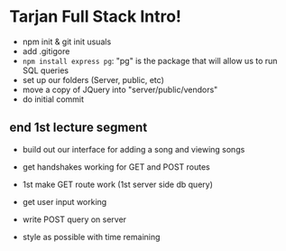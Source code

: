 Tarjan Full Stack Intro!
===

- npm init & git init usuals
- add .gitigore
- `npm install express pg`: "pg" is the package that will allow us to run SQL queries 
- set up our folders (Server, public, etc)
- move a copy of JQuery into "server/public/vendors"
- do initial commit

end 1st lecture segment
---

- build out our interface for adding a song and viewing songs
- get handshakes working for GET and POST routes
- 1st make GET route work (1st server side db query)



- get user input working
- write POST query on server

- style as possible with time remaining